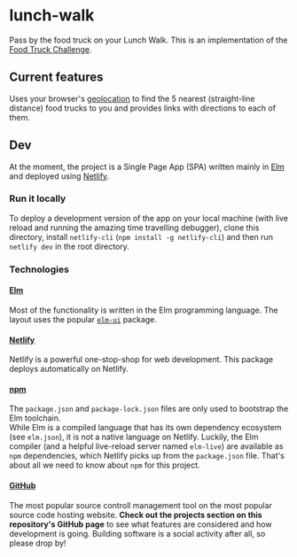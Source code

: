 # lunch-walk
Pass by the food truck on your Lunch Walk. This is an implementation of the [Food Truck Challenge](https://github.com/timfpark/take-home-engineering-challenge).

## Current features

Uses your browser's [geolocation](https://developer.mozilla.org/en-US/docs/Web/API/Geolocation_API) to find the 5 nearest (straight-line distance) food trucks to you and provides links with directions to each of them.

## Dev

At the moment, the project is a Single Page App (SPA) written mainly in [Elm](https://elm-lang.org) and deployed using [Netlify](https://www.netlify.com).

### Run it locally

To deploy a development version of the app on your local machine (with live reload and running the amazing time travelling debugger), clone this directory, install `netlify-cli` (`npm install -g netlify-cli`) and then run `netlify dev` in the root directory.

### Technologies

#### [Elm](https://elm-lang.org)
Most of the functionality is written in the Elm programming language. The layout uses the popular [`elm-ui`](https://package.elm-lang.org/packages/mdgriffith/elm-ui/latest/) package.

#### [Netlify](https://www.netlify.com)
Netlify is a powerful one-stop-shop for web development. This package deploys automatically on Netlify.

#### [npm](https://npmjs.com)
The `package.json` and `package-lock.json` files are only used to bootstrap the Elm toolchain.  
While Elm is a compiled language that has its own dependency ecosystem (see `elm.json`), it is not a native language on Netlify. Luckily, the Elm compiler (and a helpful live-reload server named `elm-live`) are available as `npm` dependencies, which Netlify picks up from the `package.json` file.
That's about all we need to know about `npm` for this project.

#### [GitHub](https://github.com)
The most popular source controll management tool on the most popular source code hosting website. __Check out the projects section on this repository's GitHub page__ to see what features are considered and how development is going. Building software is a social activity after all, so please drop by!
